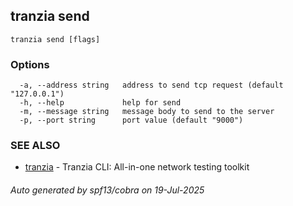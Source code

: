 ## tranzia send



```
tranzia send [flags]
```

### Options

```
  -a, --address string   address to send tcp request (default "127.0.0.1")
  -h, --help             help for send
  -m, --message string   message body to send to the server
  -p, --port string      port value (default "9000")
```

### SEE ALSO

* [tranzia](tranzia.md)	 - Tranzia CLI: All-in-one network testing toolkit

###### Auto generated by spf13/cobra on 19-Jul-2025
